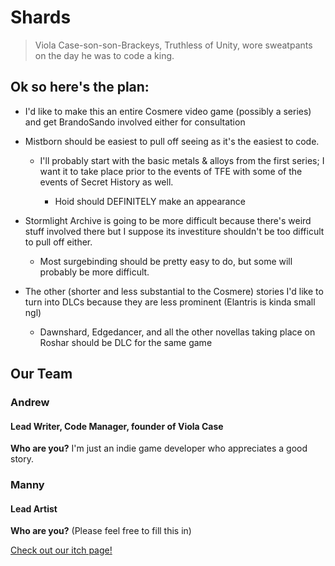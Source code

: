 # **Shards**

>Viola Case-son-son-Brackeys, Truthless of Unity, wore sweatpants on the day he was to code a king.

## Ok so here's the plan:

- I'd like to make this an entire Cosmere video game (possibly a series) and get BrandoSando involved either for consultation

- Mistborn should be easiest to pull off seeing as it's the easiest to code.

	- I'll probably start with the basic metals & alloys from the first series; I want it to take place prior to the events of TFE with some of the events of Secret History as well.

		- Hoid should DEFINITELY make an appearance

- Stormlight Archive is going to be more difficult because there's weird stuff involved there but I suppose its investiture shouldn't be too difficult to pull off either.

	- Most surgebinding should be pretty easy to do, but some will probably be more difficult.

- The other (shorter and less substantial to the Cosmere) stories I'd like to turn into DLCs because they are less prominent (Elantris is kinda small ngl)
  - Dawnshard, Edgedancer, and all the other novellas taking place on Roshar should be DLC for the same game

## Our Team

### Andrew

#### Lead Writer, Code Manager, founder of Viola Case

**Who are you?**
I'm just an indie game developer who appreciates a good story. 

### Manny

#### Lead Artist 
**Who are you?** (Please feel free to fill this in)


[Check out our itch page!](https://viola-case.itch.io/)

